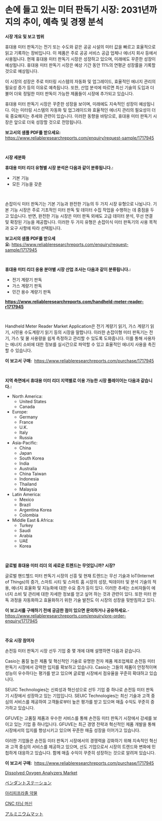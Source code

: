 <p><h1>손에 들고 있는 미터 판독기 시장: 2031년까지의 추이, 예측 및 경쟁 분석</h1></p><p><strong>시장 개요 및 보고 범위</strong></p>
<p><p>휴대용 미터 판독기는 전기 또는 수도와 같은 공공 시설의 미터 값을 빠르고 효율적으로 읽고 기록하는 장비입니다. 이 제품은 주로 공공 서비스 공급 업체나 에너지 회사 등에서 사용됩니다. 현재 휴대용 미터 판독기 시장은 성장하고 있으며, 미래에도 꾸준한 성장이 예상됩니다. 휴대용 미터 판독기 시장은 예상 기간 동안 11%의 연평균 성장률을 기록할 것으로 예상됩니다. </p><p>이 시장의 성장은 주로 미터링 시스템의 자동화 및 업그레이드, 효율적인 에너지 관리의 필요성 증가 등의 이유로 예측됩니다. 또한, 산업 분석에 따르면 최신 기술의 도입과 더불어 더욱 정밀한 미터 판독이 가능한 제품들이 시장에 추가되고 있습니다. </p><p>휴대용 미터 판독기 시장은 꾸준한 성장을 보이며, 미래에도 지속적인 성장이 예상됩니다. 이는 미터링 시스템의 자동화 및 업그레이드와 효율적인 에너지 관리의 필요성이 더욱 중요해지는 추세와 관련이 있습니다. 이러한 동향을 바탕으로, 휴대용 미터 판독기 시장은 앞으로 더욱 성장할 것으로 전망됩니다.</p></p>
<p><strong>보고서의 샘플 PDF를 받으세요:</strong> <a href="https://www.reliableresearchreports.com/enquiry/request-sample/1717945">https://www.reliableresearchreports.com/enquiry/request-sample/1717945</a></p>
<p>&nbsp;</p>
<p><strong>시장 세분화</strong></p>
<p><strong>휴대용 미터 리더 유형별 시장 분석은 다음과 같이 분류됩니다.:</strong></p>
<p><ul><li>기본 기능</li><li>모든 기능을 갖춘</li></ul></p>
<p>&nbsp;</p>
<p><p>손잡이식 미터 판독기는 기본 기능과 완전한 기능의 두 가지 시장 유형으로 나뉩니다. 기본 기능 시장은 주로 기초적인 미터 판독 및 데이터 수집 작업을 수행하는 데 중점을 두고 있습니다. 반면, 완전한 기능 시장은 미터 판독 외에도 고급 데이터 분석, 무선 연결 및 확장된 기능을 제공합니다. 이러한 두 가지 유형은 손잡이식 미터 판독기의 사용 목적과 요구 사항에 따라 선택됩니다.</p></p>
<p><strong>보고서의 샘플 PDF를 받으세요:</strong>&nbsp;<a href="https://www.reliableresearchreports.com/enquiry/request-sample/1717945">https://www.reliableresearchreports.com/enquiry/request-sample/1717945</a></p>
<p>&nbsp;</p>
<p><strong> 휴대용 미터 리더 응용 분야별 시장 산업 조사는 다음과 같이 분류됩니다.:</strong></p>
<p><ul><li>전기 계량기 판독</li><li>가스 계량기 판독</li><li>민간 용수 계량기 판독</li></ul></p>
<p><strong><a href="https://www.reliableresearchreports.com/handheld-meter-reader-r1717945">https://www.reliableresearchreports.com/handheld-meter-reader-r1717945</a></strong></p>
<p>&nbsp;</p>
<p><p>Handheld Meter Reader Market Application은 전기 계량기 읽기, 가스 계량기 읽기, 시민용 수도계량기 읽기 등의 시장을 말합니다. 이러한 손잡이형 미터 판독기는 전기, 가스 및 물 사용량을 쉽게 측정하고 관리할 수 있도록 도와줍니다. 이를 통해 사용자는 에너지 소비에 대한 정보를 실시간으로 파악할 수 있고 효율적인 에너지 사용을 촉진할 수 있습니다.</p></p>
<p><strong>이 보고서 구매:</strong>&nbsp; <a href="https://www.reliableresearchreports.com/purchase/1717945">https://www.reliableresearchreports.com/purchase/1717945</a></p>
<p>&nbsp;</p>
<p><strong>지역 측면에서 휴대용 미터 리더 지역별로 이용 가능한 시장 플레이어는 다음과 같습니다.:</strong></p>
<p><ul>
    <li>
        North America:
        <ul>
            <li>United States</li>
            <li>Canada</li>
        </ul>
    </li>
    <li>
        Europe:
        <ul>
            <li>Germany</li>
            <li>France</li>
            <li>U.K.</li>
            <li>Italy</li>
            <li>Russia</li>
        </ul>
    </li>
    <li>
        Asia-Pacific:
        <ul>
            <li>China</li>
            <li>Japan</li>
            <li>South Korea</li>
            <li>India</li>
            <li>Australia</li>
            <li>China Taiwan</li>
            <li>Indonesia</li>
            <li>Thailand</li>
            <li>Malaysia</li>
        </ul>
    </li>
    <li>
        Latin America:
        <ul>
            <li>Mexico</li>
            <li>Brazil</li>
            <li>Argentina Korea</li>
            <li>Colombia</li>
        </ul>
    </li>
    <li>
        Middle East & Africa:
        <ul>
            <li>Turkey</li>
            <li>Saudi</li>
            <li>Arabia</li>
            <li>UAE</li>
            <li>Korea</li>
        </ul>
    </li>
    </ul></p>
<p>&nbsp;</p>
<p><strong>글로벌 휴대용 미터 리더 의 새로운 트렌드는 무엇입니까? 시장?</strong></p>
<p><p>글로벌 핸드헬드 미터 판독기 시장의 신흥 및 현재 트렌드는 무선 기술과 IoT(Internet of Things)의 증가, 스마트 시티 및 스마트 홈 시장의 성장, 빅데이터 및 분석 기술의 적용, 에너지 효율화 및 지능화에 대한 수요 증가 등이 있다. 이러한 추세는 소비자들이 에너지 소비 및 관리에 대한 자세한 정보를 얻고 싶어 하는 것과 관련이 있다. 또한 미터 판독 과정을 자동화하고 효율화하기 위한 기술 발전도 이 시장의 성장을 뒷받침하고 있다.</p></p>
<p><strong>이 보고서를 구매하기 전에 궁금한 점이 있으면 문의하거나 공유하세요.</strong>- <a href="https://www.reliableresearchreports.com/enquiry/pre-order-enquiry/1717945">https://www.reliableresearchreports.com/enquiry/pre-order-enquiry/1717945</a></p>
<p>&nbsp;</p>
<p><strong>주요 시장 참여자</strong></p>
<p><p>손전등 미터 판독기 시장 선두 기업 중 몇 개에 대해 설명하면 다음과 같습니다.</p><p>Casio는 품질 높은 제품 및 혁신적인 기술로 유명한 전자 제품 제조업체로 손전등 미터 판독기 시장에서 강력한 입지를 확보하고 있습니다. Casio는 그들의 제품이 안정적이며 성능이 우수하다는 평가를 받고 있으며 글로벌 시장에서 점유율을 꾸준히 확대하고 있습니다.</p><p>SEUIC Technologies는 신뢰성과 혁신성으로 선두 기업 중 하나로 손전등 미터 판독기 시장에서 성장하고 있는 기업입니다. SEUIC Technologies는 최신 기술과 고객 중심의 서비스를 제공하여 고객들로부터 높은 평가를 받고 있으며 매출 수익도 꾸준히 증가하고 있습니다.</p><p>GFUVE는 고품질 제품과 우수한 서비스를 통해 손전등 미터 판독기 시장에서 강세를 보이고 있는 기업 중 하나입니다. GFUVE는 최근 경영 전략과 혁신적인 제품 개발을 통해 시장에서의 입지를 향상시키고 있으며 꾸준한 매출 성장을 이어가고 있습니다.</p><p>이러한 기업들은 손전등 미터 판독기 시장에서의 경쟁력을 강화하기 위해 지속적인 혁신과 고객 중심의 서비스를 제공하고 있으며, 선도 기업으로서 시장의 트렌드와 변화에 민첩하게 대응하고 있습니다. 함께 매출 수익이 꾸준히 성장하는 것으로 알려져 있습니다.</p></p>
<p><strong>이 보고서 구매:</strong>&nbsp;&nbsp;<a href="https://www.reliableresearchreports.com/purchase/1717945">https://www.reliableresearchreports.com/purchase/1717945</a></p>
<p><p><a href="https://github.com/okotobwrhuteie/Market-Research-Report-List-2/blob/main/dissolved-oxygen-analyzers-market.md">Dissolved Oxygen Analyzers Market</a></p><p><a href="https://medium.com/@anabelavenport7854/%E6%AC%A1%E3%81%AE%E6%96%87%E7%AB%A0%E3%82%92%E6%97%A5%E6%9C%AC%E8%AA%9E%E3%81%AB%E7%BF%BB%E8%A8%B3%E3%81%97%E3%81%A6%E3%81%8F%E3%81%A0%E3%81%95%E3%81%84-2024%E5%B9%B4%E3%81%8B%E3%82%892031%E5%B9%B4%E3%81%BE%E3%81%A7%E3%81%AE%E4%BA%88%E6%B8%AC%E3%81%95%E3%82%8C%E3%82%8B%E3%83%9A%E3%83%B3%E3%83%80%E3%83%B3%E3%83%88%E3%82%B9%E3%83%86%E3%83%BC%E3%82%B7%E3%83%A7%E3%83%B3%E5%B8%82%E5%A0%B4%E3%83%88%E3%83%AC%E3%83%B3%E3%83%89%E3%81%A8%E5%B8%82%E5%A0%B4%E5%88%86%E6%9E%902024%E5%B9%B4%E3%81%8B%E3%82%892031%E5%B9%B4%E3%81%BE%E3%81%A7%E3%81%AE%E4%BA%88%E6%B8%AC%E3%81%95%E3%82%8C%E3%82%8B%E3%83%9A%E3%83%B3%E3%83%80%E3%83%B3%E3%83%88%E3%82%B9%E3%83%86%E3%83%BC%E3%82%B7%E3%83%A7%E3%83%B3%E5%B8%82%E5%A0%B4%E3%83%88%E3%83%AC%E3%83%B3%E3%83%89%E3%81%A8%E5%B8%82%E5%A0%B4-dfd8667bdc2a">ペンダントステーション</a></p><p><a href="https://medium.com/@maksymilianbaran1901/%EC%95%84%EB%A6%AC%ED%94%BC%ED%94%84%EB%9D%BC%EC%A1%B8-%EC%9D%98%EC%95%BD%ED%92%88-%EC%8B%9C%EC%9E%A5-%EA%B7%9C%EB%AA%A8%EB%8A%94-%EA%B8%80%EB%A1%9C%EB%B2%8C-%EC%82%B0%EC%97%85%EC%97%90%EC%84%9C-%EC%B5%9C%EC%A0%81%EC%9D%98-%EB%A7%88%EC%BC%80%ED%8C%85-%EC%B1%84%EB%84%90%EC%9D%84-%EB%B3%B4%EC%97%AC%EC%A4%8D%EB%8B%88%EB%8B%A4-38d151a91cc0">아리피프라졸 약물</a></p><p><a href="https://medium.com/@hugofirst44/cnc-%ED%84%B0%EB%8B%9D-%EA%B8%B0%EA%B3%84-%EC%8B%9C%EC%9E%A5-%EC%A0%84%EB%A7%9D-%EC%82%B0%EC%97%85-%EA%B0%9C%EC%9A%94-%EB%B0%8F-%EC%98%88%EC%B8%A1-2024%EB%85%84%EB%B6%80%ED%84%B0-2031%EB%85%84%EA%B9%8C%EC%A7%80-a99bb385aa4c">CNC 터닝 머신</a></p><p><a href="https://medium.com/@raymanta28/%E3%82%A2%E3%83%AB%E3%83%9F%E8%A3%BD%E3%83%9E%E3%83%83%E3%83%88%E5%B8%82%E5%A0%B4%E3%81%AE%E5%88%86%E6%9E%90%E3%81%A82024%E5%B9%B4%E3%81%8B%E3%82%892031%E5%B9%B4%E3%81%BE%E3%81%A7%E3%81%AE%E6%9C%9F%E9%96%93%E3%81%AE%E3%82%B5%E3%82%A4%E3%82%BA%E4%BA%88%E6%B8%AC-0262d066c95b">アルミニウムマット</a></p></p>